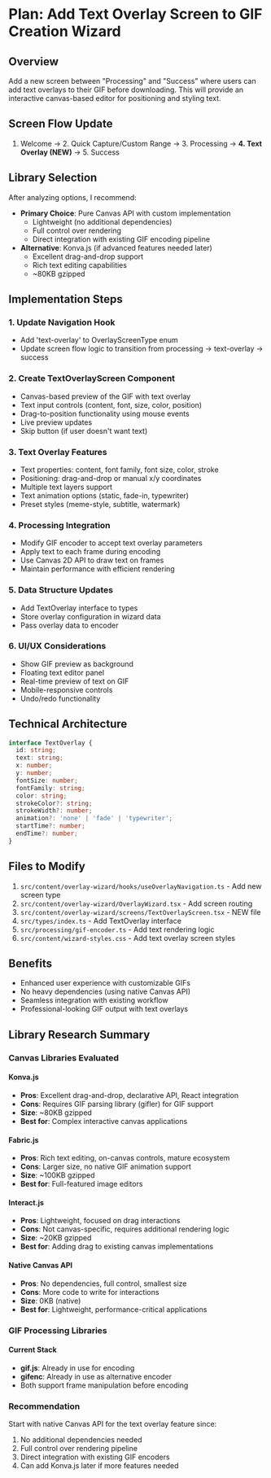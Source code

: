 # Plan: Add Text Overlay Screen to GIF Creation Wizard

## Overview
Add a new screen between "Processing" and "Success" where users can add text overlays to their GIF before downloading. This will provide an interactive canvas-based editor for positioning and styling text.

## Screen Flow Update
1. Welcome → 2. Quick Capture/Custom Range → 3. Processing → **4. Text Overlay (NEW)** → 5. Success

## Library Selection
After analyzing options, I recommend:
- **Primary Choice**: Pure Canvas API with custom implementation
  - Lightweight (no additional dependencies)
  - Full control over rendering
  - Direct integration with existing GIF encoding pipeline
- **Alternative**: Konva.js (if advanced features needed later)
  - Excellent drag-and-drop support
  - Rich text editing capabilities
  - ~80KB gzipped

## Implementation Steps

### 1. Update Navigation Hook
- Add 'text-overlay' to OverlayScreenType enum
- Update screen flow logic to transition from processing → text-overlay → success

### 2. Create TextOverlayScreen Component
- Canvas-based preview of the GIF with text overlay
- Text input controls (content, font, size, color, position)
- Drag-to-position functionality using mouse events
- Live preview updates
- Skip button (if user doesn't want text)

### 3. Text Overlay Features
- Text properties: content, font family, font size, color, stroke
- Positioning: drag-and-drop or manual x/y coordinates
- Multiple text layers support
- Text animation options (static, fade-in, typewriter)
- Preset styles (meme-style, subtitle, watermark)

### 4. Processing Integration
- Modify GIF encoder to accept text overlay parameters
- Apply text to each frame during encoding
- Use Canvas 2D API to draw text on frames
- Maintain performance with efficient rendering

### 5. Data Structure Updates
- Add TextOverlay interface to types
- Store overlay configuration in wizard data
- Pass overlay data to encoder

### 6. UI/UX Considerations
- Show GIF preview as background
- Floating text editor panel
- Real-time preview of text on GIF
- Mobile-responsive controls
- Undo/redo functionality

## Technical Architecture

```typescript
interface TextOverlay {
  id: string;
  text: string;
  x: number;
  y: number;
  fontSize: number;
  fontFamily: string;
  color: string;
  strokeColor?: string;
  strokeWidth?: number;
  animation?: 'none' | 'fade' | 'typewriter';
  startTime?: number;
  endTime?: number;
}
```

## Files to Modify
1. `src/content/overlay-wizard/hooks/useOverlayNavigation.ts` - Add new screen type
2. `src/content/overlay-wizard/OverlayWizard.tsx` - Add screen routing
3. `src/content/overlay-wizard/screens/TextOverlayScreen.tsx` - NEW file
4. `src/types/index.ts` - Add TextOverlay interface
5. `src/processing/gif-encoder.ts` - Add text rendering logic
6. `src/content/wizard-styles.css` - Add text overlay screen styles

## Benefits
- Enhanced user experience with customizable GIFs
- No heavy dependencies (using native Canvas API)
- Seamless integration with existing workflow
- Professional-looking GIF output with text overlays

## Library Research Summary

### Canvas Libraries Evaluated

#### Konva.js
- **Pros**: Excellent drag-and-drop, declarative API, React integration
- **Cons**: Requires GIF parsing library (gifler) for GIF support
- **Size**: ~80KB gzipped
- **Best for**: Complex interactive canvas applications

#### Fabric.js
- **Pros**: Rich text editing, on-canvas controls, mature ecosystem
- **Cons**: Larger size, no native GIF animation support
- **Size**: ~100KB gzipped
- **Best for**: Full-featured image editors

#### Interact.js
- **Pros**: Lightweight, focused on drag interactions
- **Cons**: Not canvas-specific, requires additional rendering logic
- **Size**: ~20KB gzipped
- **Best for**: Adding drag to existing canvas implementations

#### Native Canvas API
- **Pros**: No dependencies, full control, smallest size
- **Cons**: More code to write for interactions
- **Size**: 0KB (native)
- **Best for**: Lightweight, performance-critical applications

### GIF Processing Libraries

#### Current Stack
- **gif.js**: Already in use for encoding
- **gifenc**: Already in use as alternative encoder
- Both support frame manipulation before encoding

### Recommendation
Start with native Canvas API for the text overlay feature since:
1. No additional dependencies needed
2. Full control over rendering pipeline
3. Direct integration with existing GIF encoders
4. Can add Konva.js later if more features needed